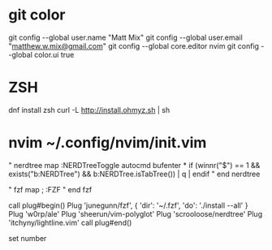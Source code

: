 # git color
git config --global user.name "Matt Mix"
git config --global user.email "matthew.w.mix@gmail.com"
git config --global core.editor nvim
git config --global color.ui true

# ZSH
dnf install zsh
curl -L http://install.ohmyz.sh | sh

# nvim ~/.config/nvim/init.vim
" nerdtree
map <C-o> :NERDTreeToggle<CR>
autocmd bufenter * if (winnr("$") == 1 && exists("b:NERDTree") && b:NERDTree.isTabTree()) | q | endif
" end nerdtree

" fzf
map ; :FZF<CR>
" end fzf

call plug#begin()
Plug 'junegunn/fzf', { 'dir': '~/.fzf', 'do': './install --all' }
Plug 'w0rp/ale'
Plug 'sheerun/vim-polyglot'
Plug 'scrooloose/nerdtree'
Plug 'itchyny/lightline.vim'
call plug#end()

set number

